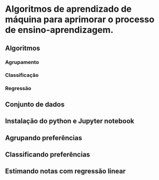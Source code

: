 # Algoritmos de aprendizado de máquina para aprimorar o processo de ensino-aprendizagem.

## Algoritmos
  ### Agrupamento
  ### Classificação
  ### Regressão
## Conjunto de dados
  
## Instalação do python e Jupyter notebook
## Agrupando preferências
## Classificando preferências
## Estimando notas com regressão linear

